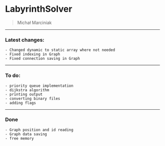 # LabyrinthSolver
>Michał Marciniak

---

### Latest changes:
```
- Changed dynamic to static array where not needed
- Fixed indexing in Graph
- Fixed connection saving in Graph
```

----

### To do:
``` 
- priority queue implementation
- dijkstra algorithm
- printing output
- converting binary files
- adding flags
```

---

### Done

```
- Graph position and id reading
- Graph data saving
- free memory
```